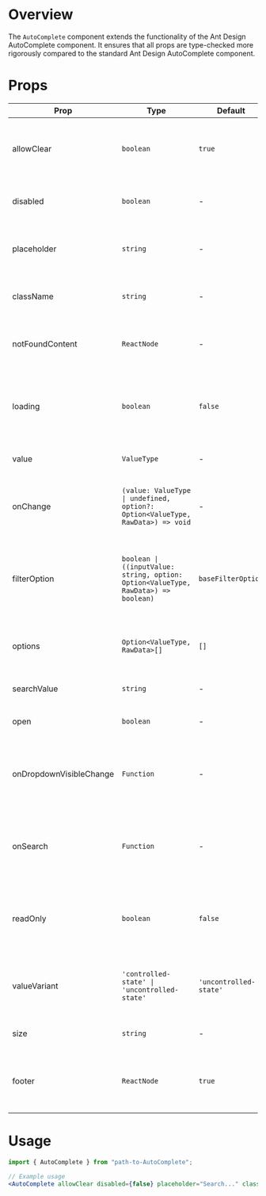 # Overview

The `AutoComplete` component extends the functionality of the Ant Design AutoComplete component. It ensures that all props are type-checked more rigorously compared to the standard Ant Design AutoComplete component.

# Props

| Prop                    | Type                                                                               | Default                | Description                                                                            |
| ----------------------- | ---------------------------------------------------------------------------------- | ---------------------- | -------------------------------------------------------------------------------------- |
| allowClear              | `boolean`                                                                          | `true`                 | Whether to show a clear button allowing the user to clear the input.                   |
| disabled                | `boolean`                                                                          | -                      | Whether the AutoComplete component is disabled.                                        |
| placeholder             | `string`                                                                           | -                      | Placeholder text to display when the input is empty.                                   |
| className               | `string`                                                                           | -                      | Custom CSS class for styling the component.                                            |
| notFoundContent         | `ReactNode`                                                                        | -                      | Content to display when no options match the input.                                    |
| loading                 | `boolean`                                                                          | `false`                | Whether the component is in a loading state, showing a loading indicator.              |
| value                   | `ValueType`                                                                        | -                      | The current value of the input.                                                        |
| onChange                | `(value: ValueType \| undefined, option?: Option<ValueType, RawData>) => void`     | -                      | Callback function that is triggered when the input value changes.                      |
| filterOption            | `boolean \| ((inputValue: string, option: Option<ValueType, RawData>) => boolean)` | `baseFilterOption`     | Custom filter function to determine whether an option should be shown in the dropdown. |
| options                 | `Option<ValueType, RawData>[]`                                                     | `[]`                   | Array of options to be displayed in the dropdown menu.                                 |
| searchValue             | `string`                                                                           | -                      | The value of the search input.                                                         |
| open                    | `boolean`                                                                          | -                      | Whether the dropdown menu is open.                                                     |
| onDropdownVisibleChange | `Function`                                                                         | -                      | Callback function that is triggered when the dropdown visibility changes.              |
| onSearch                | `Function`                                                                         | -                      | Callback function that is triggered when the search input value changes.               |
| readOnly                | `boolean`                                                                          | `false`                | If true, the auto-complete is read-only and cannot be changed by the user.             |
| valueVariant            | `'controlled-state' \| 'uncontrolled-state'`                                       | `'uncontrolled-state'` | Determines if the auto-complete is controlled or uncontrolled state.                   |
| size                    | `string`                                                                           | -                      | The size of the search input.                                                          |
| footer                  | `ReactNode`                                                                        | `true`                 | The footer to be displayed at the bottom of the auto-complete's dropdown.              |

# Usage

```jsx
import { AutoComplete } from "path-to-AutoComplete";

// Example usage
<AutoComplete allowClear disabled={false} placeholder="Search..." className="custom-class" notFoundContent="No matches found" loading={true} value={inputValue} onChange={handleInputChange} filterOption={(inputValue, option) => option.value.includes(inputValue)} options={optionsList} searchValue={searchValue} open={isDropdownOpen} onDropdownVisibleChange={handleDropdownVisibleChange} onSearch={handleSearch} size={size} />;
```
